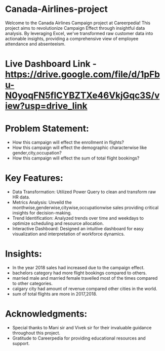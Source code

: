 # Canada-Airlines-project
Welcome to the Canada Airlines Campaign project at Careerpedia! This project aims to revolutionize Campaign Effect  through insightful data analysis. By leveraging Excel, we've transformed raw customer data into actionable insights, providing a comprehensive view of employee attendance and absenteeism.

# Live Dashboard Link - https://drive.google.com/file/d/1pFbu-N0yoqFN5flCYBZTXe46VkjGqc3S/view?usp=drive_link

# Problem Statement:
* How this campaign will effect the enrollment in flights?
* How this campaign will effect the demographic characterwise like gender,city,occupation?
* How this campaign will effect the sum of total flight bookings?
# Key Features:
* Data Transformation: Utilized Power Query to clean and transform raw HR data.
* Metrics Analysis: Unveild the monthwise,genderwise,citywise,occupationwise sales providing critical insights for decision-making.
* Trend Identification: Analyzed trends over time and weekdays to optimize scheduling and resource allocation.
* Interactive Dashboard: Designed an intuitive dashboard for easy visualization and interpretation of workforce dynamics.
# Insights:
* In the year 2018 sales had increased due to the campaign effect.
* bachelors category had more flight bookings compared to others.
* married male and married female travelled most of the times compared to other categories.
* calgary city had amount of revenue compared other cities in the world.
* sum of total flights are more in 2017,2018.
# Acknowledgments:
* Special thanks to Mani sir and Vivek sir for their invaluable guidance throughout this project.
* Gratitude to Careerpedia for providing educational resources and support.
